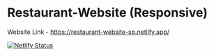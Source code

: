 # Restaurant-Website (Responsive)
Website Link - https://restaurant-website-sp.netlify.app/

[![Netlify Status](https://api.netlify.com/api/v1/badges/7bb44abc-aa34-4d48-8b11-dd8598ed31f7/deploy-status)](https://app.netlify.com/sites/restaurant-website-sp/deploys)
